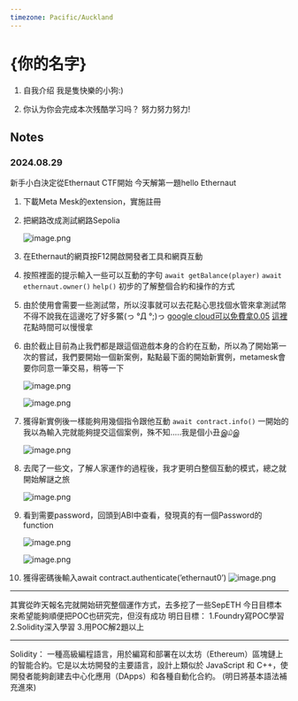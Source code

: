 ```yaml
---
timezone: Pacific/Auckland
---
```


# {你的名字}

1. 自我介绍
我是隻快樂的小狗:)

3. 你认为你会完成本次残酷学习吗？
努力努力努力!

## Notes

<!-- Content_START -->

### 2024.08.29

新手小白決定從Ethernaut CTF開始
今天解第一題hello Ethernaut
1. 下載Meta Mesk的extension，實施註冊
2. 把網路改成測試網路Sepolia

    ![image.png](https://prod-files-secure.s3.us-west-2.amazonaws.com/7774fde7-005d-44d4-addc-66fb8267870a/7b25146e-4c26-401a-a321-c3587a5afafc/image.png)

3. 在Ethernaut的網頁按F12開啟開發者工具和網頁互動
4. 按照裡面的提示輸入一些可以互動的字句
    `await getBalance(player)`
    `await ethernaut.owner()`
    `help()`
   初步的了解整個合約和操作的方式
5. 由於使用會需要一些測試幣，所以沒事就可以去花點心思找個水管來拿測試幣
不得不說我在這邊吃了好多鱉(っ °Д °;)っ
[google cloud可以免費拿0.05](https://cloud.google.com/application/web3/faucet/ethereum/sepolia)
[這裡](https://sepolia-faucet.pk910.de/)花點時間可以慢慢拿
6. 由於截止目前為止我們都是跟這個遊戲本身的合約在互動，所以為了開始第一次的嘗試，我們要開始一個新案例，點點最下面的開始新實例，metamesk會要你同意一筆交易，稍等一下

    ![image.png](https://prod-files-secure.s3.us-west-2.amazonaws.com/7774fde7-005d-44d4-addc-66fb8267870a/f06686f9-83e3-4f53-a939-26ae69e25406/image.png)

    ![image.png](https://prod-files-secure.s3.us-west-2.amazonaws.com/7774fde7-005d-44d4-addc-66fb8267870a/e4903f8d-90af-4684-a228-bb565f8a28fa/image.png)

7. 獲得新實例後一樣能夠用幾個指令跟他互動
    `await contract.info()`
一開始的我以為輸入完就能夠提交這個案例，殊不知…..我是個小丑இ௰இ

    ![image.png](https://prod-files-secure.s3.us-west-2.amazonaws.com/7774fde7-005d-44d4-addc-66fb8267870a/34855164-b12d-4808-a331-30c98e648691/image.png)

8. 去爬了一些文，了解人家運作的過程後，我才更明白整個互動的模式，總之就開始解謎之旅

    ![image.png](https://prod-files-secure.s3.us-west-2.amazonaws.com/7774fde7-005d-44d4-addc-66fb8267870a/679e40cf-93a1-44a8-811e-944721a76c97/image.png)

9. 看到需要password，回頭到ABI中查看，發現真的有一個Password的function

    ![image.png](https://prod-files-secure.s3.us-west-2.amazonaws.com/7774fde7-005d-44d4-addc-66fb8267870a/4b706249-9617-40de-bdc4-cf9954b13e0c/image.png)

    ![image.png](https://prod-files-secure.s3.us-west-2.amazonaws.com/7774fde7-005d-44d4-addc-66fb8267870a/06c9c9fb-4c26-4540-bc10-a895b1605dc1/image.png)

10. 獲得密碼後輸入await contract.authenticate(’ethernaut0’)
     ![image.png](https://prod-files-secure.s3.us-west-2.amazonaws.com/7774fde7-005d-44d4-addc-66fb8267870a/a02937aa-705f-4849-9dac-667f11b890c2/image.png)

----------------

其實從昨天報名完就開始研究整個運作方式，去多挖了一些SepETH
今日目標本來希望能夠順便把POC也研究完，但沒有成功
明日目標：
1.Foundry寫POC學習
2.Solidity深入學習
3.用POC解2題以上

----------------

Solidity：
  一種高級編程語言，用於編寫和部署在以太坊（Ethereum）區塊鏈上的智能合約。它是以太坊開發的主要語言，設計上類似於 JavaScript 和 C++，使開發者能夠創建去中心化應用（DApps）和各種自動化合約。
  (明日將基本語法補充進來)

<!-- Content_END -->
